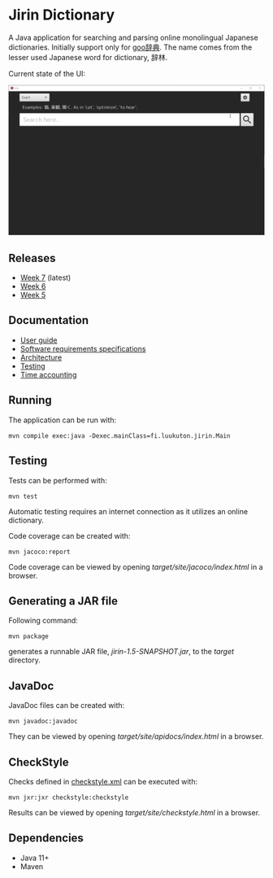 # Jirin Dictionary
A Java application for searching and parsing online monolingual Japanese dictionaries. Initially support only for [goo辞典](https://dictionary.goo.ne.jp/). The name comes from the lesser used Japanese word for dictionary, 辞林.

Current state of the UI:

![current_ui](documentation/pictures/ui_preview.gif)

## Releases
* [Week 7](https://github.com/Luukuton/ot-harjoitustyo-hy2020/releases/tag/week7) (latest)
* [Week 6](https://github.com/Luukuton/ot-harjoitustyo-hy2020/releases/tag/week6)
* [Week 5](https://github.com/Luukuton/ot-harjoitustyo-hy2020/releases/tag/week5)

## Documentation
* [User guide](documentation/user_guide.md)
* [Software requirements specifications](documentation/software_requirements_specification.md)
* [Architecture](documentation/architecture.md)
* [Testing](documentation/testing.md)
* [Time accounting](documentation/time_accounting.md)

## Running

The application can be run with: 
```
mvn compile exec:java -Dexec.mainClass=fi.luukuton.jirin.Main
```

## Testing

Tests can be performed with: 
```
mvn test
```

Automatic testing requires an internet connection as it utilizes an online dictionary.

Code coverage can be created with: 
```
mvn jacoco:report
```

Code coverage can be viewed by opening _target/site/jacoco/index.html_ in a browser.

## Generating a JAR file

Following command: 
```
mvn package
```
generates a runnable JAR file, _jirin-1.5-SNAPSHOT.jar_, to the _target_ directory.

## JavaDoc

JavaDoc files can be created with: 
```
mvn javadoc:javadoc
```

They can be viewed by opening _target/site/apidocs/index.html_ in a browser.

## CheckStyle

Checks defined in [checkstyle.xml](checkstyle.xml) can be executed with: 
```
mvn jxr:jxr checkstyle:checkstyle
```

Results can be viewed by opening _target/site/checkstyle.html_ in a browser.


## Dependencies
* Java 11+
* Maven 

